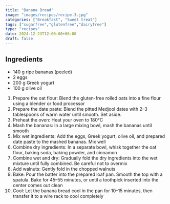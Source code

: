 ```yaml
---
title: "Banana Bread"
image: "images/recipes/recipe-3.jpg"
categories: ["Breakfast", "Sweet treat"]
tags: ["sugarfree","glutenfree","dairyfree"]
type: "recipes"
date: 2024-12-23T12:00:00+06:00
draft: false
---
```


## Ingredients

- 140 g ripe bananas (peeled)
- 2 eggs
- 200 g Greek yogurt
- 100 g olive oil

1. Prepare the oat flour: Blend the gluten-free rolled oats into a fine flour using a blender or food processor
2. Prepare the date paste: Blend the pitted Medjool dates with 2–3 tablespoons of warm water until smooth. Set aside.
3. Preheat the oven: Heat your oven to 180°C
4. Mash the bananas: In a large mixing bowl, mash the bananas until smooth
5. Mix wet ingredients: Add the eggs, Greek yogurt, olive oil, and prepared date paste to the mashed bananas. Mix well
6. Combine dry ingredients: In a separate bowl, whisk together the oat flour, baking soda, baking powder, and cinnamon
7. Combine wet and dry: Gradually fold the dry ingredients into the wet mixture until fully combined. Be careful not to overmix
8. Add walnuts: Gently fold in the chopped walnuts
9. Bake: Pour the batter into the prepared loaf pan. Smooth the top with a spatula. Bake for 45–55 minutes, or until a toothpick inserted into the center comes out clean
10. Cool: Let the banana bread cool in the pan for 10–15 minutes, then transfer it to a wire rack to cool completely
